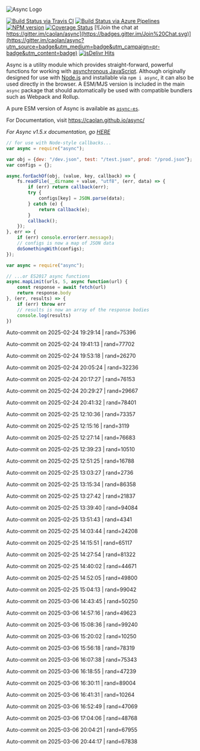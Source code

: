 ![Async Logo](https://raw.githubusercontent.com/caolan/async/master/logo/async-logo_readme.jpg)

[![Build Status via Travis CI](https://travis-ci.org/caolan/async.svg?branch=master)](https://travis-ci.org/caolan/async)
[![Build Status via Azure Pipelines](https://dev.azure.com/caolanmcmahon/async/_apis/build/status/caolan.async?branchName=master)](https://dev.azure.com/caolanmcmahon/async/_build/latest?definitionId=1&branchName=master)
[![NPM version](https://img.shields.io/npm/v/async.svg)](https://www.npmjs.com/package/async)
[![Coverage Status](https://coveralls.io/repos/caolan/async/badge.svg?branch=master)](https://coveralls.io/r/caolan/async?branch=master)
[![Join the chat at https://gitter.im/caolan/async](https://badges.gitter.im/Join%20Chat.svg)](https://gitter.im/caolan/async?utm_source=badge&utm_medium=badge&utm_campaign=pr-badge&utm_content=badge)
[![jsDelivr Hits](https://data.jsdelivr.com/v1/package/npm/async/badge?style=rounded)](https://www.jsdelivr.com/package/npm/async)

<!--
|Linux|Windows|MacOS|
|-|-|-|
|[![Linux Build Status](https://dev.azure.com/caolanmcmahon/async/_apis/build/status/caolan.async?branchName=master&jobName=Linux&configuration=Linux%20node_10_x)](https://dev.azure.com/caolanmcmahon/async/_build/latest?definitionId=1&branchName=master) | [![Windows Build Status](https://dev.azure.com/caolanmcmahon/async/_apis/build/status/caolan.async?branchName=master&jobName=Windows&configuration=Windows%20node_10_x)](https://dev.azure.com/caolanmcmahon/async/_build/latest?definitionId=1&branchName=master) | [![MacOS Build Status](https://dev.azure.com/caolanmcmahon/async/_apis/build/status/caolan.async?branchName=master&jobName=OSX&configuration=OSX%20node_10_x)](https://dev.azure.com/caolanmcmahon/async/_build/latest?definitionId=1&branchName=master)| -->

Async is a utility module which provides straight-forward, powerful functions for working with [asynchronous JavaScript](http://caolan.github.io/async/v3/global.html). Although originally designed for use with [Node.js](https://nodejs.org/) and installable via `npm i async`, it can also be used directly in the browser.  A ESM/MJS version is included in the main `async` package that should automatically be used with compatible bundlers such as Webpack and Rollup.

A pure ESM version of Async is available as [`async-es`](https://www.npmjs.com/package/async-es).

For Documentation, visit <https://caolan.github.io/async/>

*For Async v1.5.x documentation, go [HERE](https://github.com/caolan/async/blob/v1.5.2/README.md)*


```javascript
// for use with Node-style callbacks...
var async = require("async");

var obj = {dev: "/dev.json", test: "/test.json", prod: "/prod.json"};
var configs = {};

async.forEachOf(obj, (value, key, callback) => {
    fs.readFile(__dirname + value, "utf8", (err, data) => {
        if (err) return callback(err);
        try {
            configs[key] = JSON.parse(data);
        } catch (e) {
            return callback(e);
        }
        callback();
    });
}, err => {
    if (err) console.error(err.message);
    // configs is now a map of JSON data
    doSomethingWith(configs);
});
```

```javascript
var async = require("async");

// ...or ES2017 async functions
async.mapLimit(urls, 5, async function(url) {
    const response = await fetch(url)
    return response.body
}, (err, results) => {
    if (err) throw err
    // results is now an array of the response bodies
    console.log(results)
})
```

Auto-commit on 2025-02-24 19:29:14 | rand=75396

Auto-commit on 2025-02-24 19:41:13 | rand=77702

Auto-commit on 2025-02-24 19:53:18 | rand=26270

Auto-commit on 2025-02-24 20:05:24 | rand=32236

Auto-commit on 2025-02-24 20:17:27 | rand=76153

Auto-commit on 2025-02-24 20:29:27 | rand=29667

Auto-commit on 2025-02-24 20:41:32 | rand=78401

Auto-commit on 2025-02-25 12:10:36 | rand=73357

Auto-commit on 2025-02-25 12:15:16 | rand=3119

Auto-commit on 2025-02-25 12:27:14 | rand=76683

Auto-commit on 2025-02-25 12:39:23 | rand=10510

Auto-commit on 2025-02-25 12:51:25 | rand=16788

Auto-commit on 2025-02-25 13:03:27 | rand=2736

Auto-commit on 2025-02-25 13:15:34 | rand=86358

Auto-commit on 2025-02-25 13:27:42 | rand=21837

Auto-commit on 2025-02-25 13:39:40 | rand=94084

Auto-commit on 2025-02-25 13:51:43 | rand=4341

Auto-commit on 2025-02-25 14:03:44 | rand=24208

Auto-commit on 2025-02-25 14:15:51 | rand=65117

Auto-commit on 2025-02-25 14:27:54 | rand=81322

Auto-commit on 2025-02-25 14:40:02 | rand=44671

Auto-commit on 2025-02-25 14:52:05 | rand=49800

Auto-commit on 2025-02-25 15:04:13 | rand=99042

Auto-commit on 2025-03-06 14:43:45 | rand=50250

Auto-commit on 2025-03-06 14:57:16 | rand=49623

Auto-commit on 2025-03-06 15:08:36 | rand=99240

Auto-commit on 2025-03-06 15:20:02 | rand=10250

Auto-commit on 2025-03-06 15:56:18 | rand=78319

Auto-commit on 2025-03-06 16:07:38 | rand=75343

Auto-commit on 2025-03-06 16:18:55 | rand=47239

Auto-commit on 2025-03-06 16:30:11 | rand=89004

Auto-commit on 2025-03-06 16:41:31 | rand=10264

Auto-commit on 2025-03-06 16:52:49 | rand=47069

Auto-commit on 2025-03-06 17:04:06 | rand=48768

Auto-commit on 2025-03-06 20:04:21 | rand=67955

Auto-commit on 2025-03-06 20:44:17 | rand=67838
